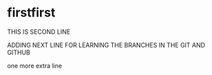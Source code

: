 # firstfirst
THIS IS SECOND LINE


ADDING NEXT LINE FOR LEARNING THE BRANCHES IN THE GIT AND GITHUB


one more extra line

